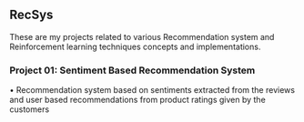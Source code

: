 ﻿## RecSys

These are my projects related to various Recommendation system and Reinforcement learning techniques concepts and implementations.


### Project 01: Sentiment Based Recommendation System

• Recommendation system based on sentiments extracted from the reviews and user based recommendations from product ratings given by the customers
